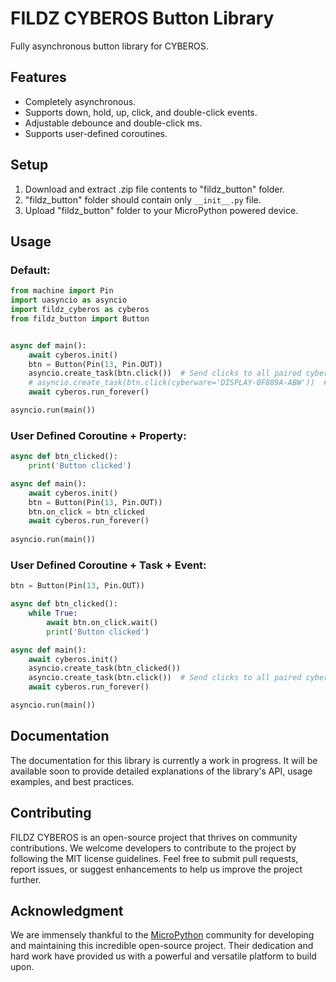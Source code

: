 # FILDZ CYBEROS Button Library

Fully asynchronous button library for CYBEROS.

## Features

* Completely asynchronous.
* Supports down, hold, up, click, and double-click events.
* Adjustable debounce and double-click ms.
* Supports user-defined coroutines.

## Setup

1. Download and extract .zip file contents to "fildz_button" folder.
2. "fildz_button" folder should contain only `__init__.py` file.
3. Upload "fildz_button" folder to your MicroPython powered device.

## Usage

### Default:

```Python
from machine import Pin
import uasyncio as asyncio
import fildz_cyberos as cyberos
from fildz_button import Button


async def main():
    await cyberos.init()
    btn = Button(Pin(13, Pin.OUT))
    asyncio.create_task(btn.click())  # Send clicks to all paired cyberwares.
    # asyncio.create_task(btn.click(cyberware='DISPLAY-0F889A-ABW'))  # Send clicks to specific cyberware.
    await cyberos.run_forever()

asyncio.run(main())
```

### User Defined Coroutine + Property:

```Python
async def btn_clicked():
    print('Button clicked')

async def main():
    await cyberos.init()
    btn = Button(Pin(13, Pin.OUT))
    btn.on_click = btn_clicked
    await cyberos.run_forever()
    
asyncio.run(main())
```

### User Defined Coroutine + Task + Event:

```Python
btn = Button(Pin(13, Pin.OUT))

async def btn_clicked():
    while True:
        await btn.on_click.wait()
        print('Button clicked')

async def main():
    await cyberos.init()
    asyncio.create_task(btn_clicked())
    asyncio.create_task(btn.click())  # Send clicks to all paired cyberwares.
    await cyberos.run_forever()

asyncio.run(main())
```

## Documentation

The documentation for this library is currently a work in progress. It will be available soon to provide detailed explanations of the library's API, usage examples, and best practices.

## Contributing

FILDZ CYBEROS is an open-source project that thrives on community contributions. We welcome developers to contribute to the project by following the MIT license guidelines. Feel free to submit pull requests, report issues, or suggest enhancements to help us improve the project further.

## Acknowledgment 

We are immensely thankful to the [MicroPython](https://github.com/micropython/micropython) community for developing and maintaining this incredible open-source project. Their dedication and hard work have provided us with a powerful and versatile platform to build upon.
